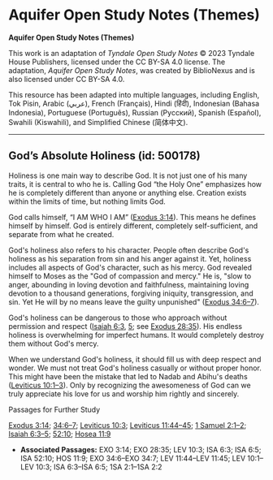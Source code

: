 # Aquifer Open Study Notes (Themes)

**Aquifer Open Study Notes (Themes)**

This work is an adaptation of *Tyndale Open Study Notes* © 2023 Tyndale House Publishers, licensed under the CC BY\-SA 4\.0 license. The adaptation, *Aquifer Open Study Notes*, was created by BiblioNexus and is also licensed under CC BY\-SA 4\.0\.

This resource has been adapted into multiple languages, including English, Tok Pisin, Arabic (عربي), French (Français), Hindi (हिंदी), Indonesian (Bahasa Indonesia), Portuguese (Português), Russian (Русский), Spanish (Español), Swahili (Kiswahili), and Simplified Chinese (简体中文).



--------------------------------

## God’s Absolute Holiness (id: 500178)

Holiness is one main way to describe God. It is not just one of his many traits, it is central to who he is. Calling God “the Holy One” emphasizes how he is completely different than anyone or anything else. Creation exists within the limits of time, but nothing limits God. 

God calls himself, “I AM WHO I AM” ([Exodus 3:14](https://ref.ly/Exod3:14)). This means he defines himself by himself. God is entirely different, completely self\-sufficient, and separate from what he created.

God's holiness also refers to his character. People often describe God's holiness as his separation from sin and his anger against it. Yet, holiness includes all aspects of God's character, such as his mercy. God revealed himself to Moses as the "God of compassion and mercy." He is, "slow to anger, abounding in loving devotion and faithfulness, maintaining loving devotion to a thousand generations, forgiving iniquity, transgression, and sin. Yet He will by no means leave the guilty unpunished" ([Exodus 34:6–7](https://ref.ly/Exod34:6-Exod34:7)).

God's holiness can be dangerous to those who approach without permission and respect ([Isaiah 6:3](https://ref.ly/Isa6:3), [5](https://ref.ly/Isa6:5); see [Exodus 28:35](https://ref.ly/Exod28:35)). His endless holiness is overwhelming for imperfect humans. It would completely destroy them without God's mercy. 

When we understand God's holiness, it should fill us with deep respect and wonder. We must not treat God's holiness casually or without proper honor. This might have been the mistake that led to Nadab and Abihu's deaths ([Leviticus 10:1–3](https://ref.ly/Lev10:1-Lev10:3)). Only by recognizing the awesomeness of God can we truly appreciate his love for us and worship him rightly and sincerely.

Passages for Further Study

[Exodus 3:14](https://ref.ly/Exod3:14); [34:6–7](https://ref.ly/Exod34:6-Exod34:7); [Leviticus 10:3](https://ref.ly/Lev10:3); [Leviticus 11:44–45](https://ref.ly/Lev11:44-Lev11:45); [1 Samuel 2:1–2](https://ref.ly/1Sam2:1-1Sam2:2); [Isaiah 6:3–5](https://ref.ly/Isa6:3-Isa6:5); [52:10](https://ref.ly/Isa52:10); [Hosea 11:9](https://ref.ly/Hos11:9)

* **Associated Passages:** EXO 3:14; EXO 28:35; LEV 10:3; ISA 6:3; ISA 6:5; ISA 52:10; HOS 11:9; EXO 34:6–EXO 34:7; LEV 11:44–LEV 11:45; LEV 10:1–LEV 10:3; ISA 6:3–ISA 6:5; 1SA 2:1–1SA 2:2


